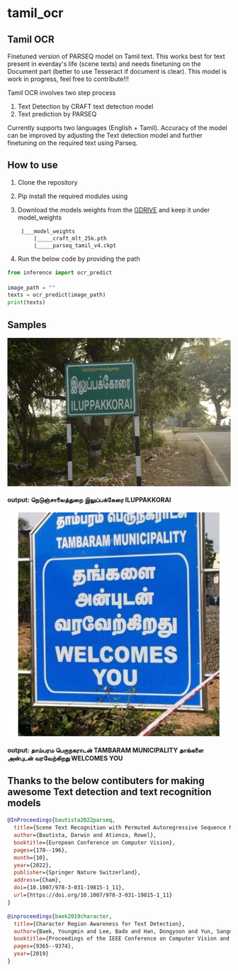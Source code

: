 # tamil_ocr
## Tamil OCR 

Finetuned version of PARSEQ model on Tamil text. This works best for text present in everday's life (scene texts) and needs finetuning on the Document part (better to use Tesseract if document is clear). This model is work in progress, feel free to contribute!!!

Tamil OCR involves two step process
1. Text Detection by CRAFT text detection model
2. Text prediction by PARSEQ

Currently supports two languages (English + Tamil). Accuracy of the model can be improved by adjusting the Text detection model and further finetuning on the required text using Parseq.

## How to use
1. Clone the repository
2. Pip install the required modules using
3. Download the models weights from the [GDRIVE](https://drive.google.com/drive/folders/1oMxdp7VE4Z0uHQkHr1VIrXYfyjZ_WwFV?usp=sharing) and keep it under model_weights 
    
        |___model_weights
            |_____craft_mlt_25k.pth
            |_____parseq_tamil_v4.ckpt
    
4. Run the below code by providing the path

```python
from inference import ocr_predict

image_path = ""
texts = ocr_predict(image_path)
print(texts)

```

## Samples
<img width="800" alt="teaser" src="./test_images/signboard_1.jpg">

#### output: நெடுஞ்சாலைத்துறை இலுப்பக்கேரை ILUPPAKKORAI

<img width="800" alt="teaser" src="./test_images/signboard_2.jpg">

#### output: தாம்பரம பெருநகராடன் TAMBARAM MUNICIPALITY தாங்களை அன்புடன் வரவேற்கிறது WELCOMES YOU

## Thanks to the below contibuters for making awesome Text detection and text recognition models

```bibtex
@InProceedings{bautista2022parseq,
  title={Scene Text Recognition with Permuted Autoregressive Sequence Models},
  author={Bautista, Darwin and Atienza, Rowel},
  booktitle={European Conference on Computer Vision},
  pages={178--196},
  month={10},
  year={2022},
  publisher={Springer Nature Switzerland},
  address={Cham},
  doi={10.1007/978-3-031-19815-1_11},
  url={https://doi.org/10.1007/978-3-031-19815-1_11}
}
```

```bibtex
@inproceedings{baek2019character,
  title={Character Region Awareness for Text Detection},
  author={Baek, Youngmin and Lee, Bado and Han, Dongyoon and Yun, Sangdoo and Lee, Hwalsuk},
  booktitle={Proceedings of the IEEE Conference on Computer Vision and Pattern Recognition},
  pages={9365--9374},
  year={2019}
}
```
